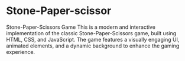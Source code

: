 # Stone-Paper-scissor
Stone-Paper-Scissors Game This is a modern and interactive implementation of the classic Stone-Paper-Scissors game, built using HTML, CSS, and JavaScript. The game features a visually engaging UI, animated elements, and a dynamic background to enhance the gaming experience. 
